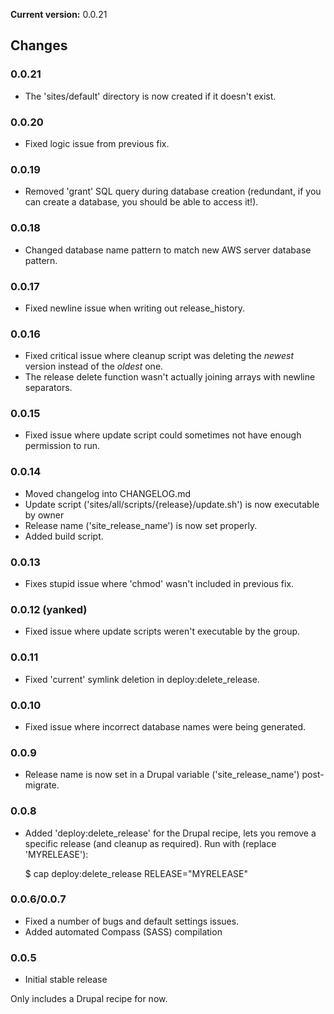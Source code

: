 **Current version:** 0.0.21

## Changes ##
### 0.0.21 ###
* The 'sites/default' directory is now created if it doesn't exist.

### 0.0.20 ###
* Fixed logic issue from previous fix.

### 0.0.19 ###
* Removed 'grant' SQL query during database creation (redundant, if you can create a database, you should be able to access it!).

### 0.0.18 ###
* Changed database name pattern to match new AWS server database pattern.

### 0.0.17 ###
* Fixed newline issue when writing out release_history.

### 0.0.16 ###
* Fixed critical issue where cleanup script was deleting the _newest_ version instead of the _oldest_ one.
* The release delete function wasn't actually joining arrays with newline separators.

### 0.0.15 ###
* Fixed issue where update script could sometimes not have enough permission to run.

### 0.0.14 ###
* Moved changelog into CHANGELOG.md
* Update script ('sites/all/scripts/{release}/update.sh') is now executable by owner
* Release name ('site_release_name') is now set properly.
* Added build script.

### 0.0.13 ###
* Fixes stupid issue where 'chmod' wasn't included in previous fix.

### 0.0.12 (yanked) ###
* Fixed issue where update scripts weren't executable by the group.

### 0.0.11 ###
* Fixed 'current' symlink deletion in deploy:delete_release.

### 0.0.10 ###
* Fixed issue where incorrect database names were being generated.

### 0.0.9 ###
* Release name is now set in a Drupal variable ('site_release_name') post-migrate.

### 0.0.8 ###
* Added 'deploy:delete_release' for the Drupal recipe, lets you remove a specific release (and cleanup as required). Run with (replace 'MYRELEASE'):

    $ cap deploy:delete_release RELEASE="MYRELEASE"

### 0.0.6/0.0.7
* Fixed a number of bugs and default settings issues.
* Added automated Compass (SASS) compilation

### 0.0.5
* Initial stable release

Only includes a Drupal recipe for now.
